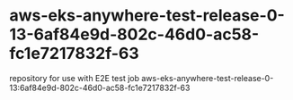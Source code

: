 # aws-eks-anywhere-test-release-0-13-6af84e9d-802c-46d0-ac58-fc1e7217832f-63
repository for use with E2E test job aws-eks-anywhere-test-release-0-13:6af84e9d-802c-46d0-ac58-fc1e7217832f-63
